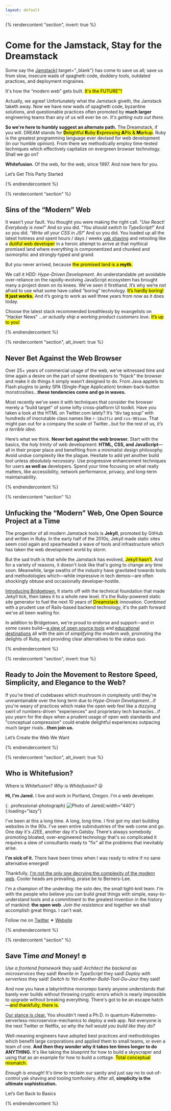 ```yaml
---
layout: default
---
```


{% rendercontent "section", invert: true %}

# Come for the Jamstack, Stay for the Dreamstack

Some say the [Jamstack](https://jamstack.org){:target="_blank"} has come to save us all; save us from slow, insecure wads of spaghetti code, doddery tools, outdated practices, and deployment migraines.

It's how the “modern web” gets built. <mark>It's the FUTURE™!</mark>

Actually, we agree! Unfortunately what the Jamstack giveth, the Jamstack taketh away. Now we have _new_ wads of spaghetti code, byzantine solutions, and questionable practices often promoted by **much larger** engineering teams than any of us will ever be on. _It's getting nuts out there._

**So we're here to humbly suggest an alternate path.** The Dreamstack, if you will. DREAM stands for <mark markdown="span">**D**elightful **R**uby **E**xpressing **A**PIs & **M**arkup</mark>. Ruby is the greatest programming language ever devised for web development (in our humble opinion). From there we methodically employ time-tested techniques which effectively capitalize on evergreen browser technology. Shall we go on?

**Whitefusion.** Of the web, for the web, since 1997. And now here for you.

<sl-button type="primary" size="large" pill onclick="document.querySelector('sl-dialog').show()">Let’s Get This Party Started</sl-button>

{% endrendercontent %}

{% rendercontent "section" %}

## Sins of the “Modern” Web

It wasn’t your fault. You thought you were making the right call. “_Use React! Everybody is now!_” And so you did. “_You should switch to TypeScript!_” And so you did. “_Write all your CSS in JS!_” And so you did. You loaded up all the latest hotness and spent hours / days / weeks [yak shaving](https://web.archive.org/web/20210111105147/https://americanexpress.io/yak-shaving/) and retooling like a <mark>dutiful web developer</mark> in a heroic attempt to arrive at that mythical promised land where everything is componentized and chunked and isomorphic and strongly-typed and grand.

But you never arrived, because <mark markdown="span">the promised land is a **myth**.</mark>

We call it HDD: _Hype-Driven Development_. An understandable yet avoidable over-reliance on the rapidly-evolving JavaScript ecosystem has brought many a project down on its knees. We’ve seen it firsthand. It’s why we’re not afraid to use what some have called “boring” technology. <mark markdown="span">It’s hardly boring! **It just works.**</mark> And it’s going to work as well three years from now as it does today.

Choose the latest stack recommended breathlessly by evangelists on "Hacker News" …_or actually ship a working product customers love_. <mark>It’s up to you!</mark>

{% endrendercontent %}

{% rendercontent "section", alt_invert: true %}

## Never Bet Against the Web Browser

Over 25+ years of commercial usage of the web, we’ve witnessed time and time again a desire on the part of some developers to “hijack” the browser and make it do things it simply wasn’t designed to do. From Java applets to Flash plugins to janky SPA (Single-Page Application) broken-back-button monstrosities…**these tendencies come and go in waves.**

Most recently we’ve seen it with techniques that consider the browser merely a “build target” of some lofty cross-platform UI toolkit. Have you taken a look at the HTML on Twitter.com lately? It’s “div tag soup” with hundreds of inscrutable class names like `r-18u37iz` and `css-901oao`. That might pan out for a company the scale of Twitter…but for the rest of us, _it’s a terrible idea_.

Here’s what we think. **Never bet against the web browser.** Start with the basics, the _holy trinity_ of web development: **HTML, CSS, and JavaScript**—all in their proper place and benefiting from a minimalist design philosophy. Avoid undue complexity like the plague. Hesitate to add yet another build tool unless _absolutely necessary_. Use progressive enhancement techniques for users **as well as** developers. Spend your time focusing on what really matters, like accessibility, network performance, privacy, and long-term maintainability.

{% endrendercontent %}

{% rendercontent "section" %}

## Unfucking the “Modern” Web, One Open Source Project at a Time

The progenitor of all modern Jamstack tools is **Jekyll**, promoted by GitHub and written in Ruby. In the early half of the 2010s, Jekyll made static sites seem cool again and spearheaded a wave of tools and infrastructure which has taken the web development world by storm.

But the sad truth is that while the Jamstack has evolved, <mark>Jekyll hasn't</mark>. And for a variety of reasons, it doesn't look like that's going to change any time soon. Meanwhile, large swaths of the industry have gravitated towards tools and methodologies which—while impressive in tech demos—are often shockingly obtuse and occasionally developer-hostile.

[Introducing Bridgetown.](/tech/) It starts off with the technical foundation that made Jekyll tick, then takes it to a whole new level. It's the Ruby-powered static site generator to fuel the next 10 years of <mark>Dreamstack</mark> innovation. Combined with a prudent use of Rails-based backend technology, it's the path forward we've all been waiting for.

In addition to Bridgetown, we're proud to endorse and support—and in some cases build—[a slew of open source tools](/tech/) and [educational destinations](/resources/) all with the aim of _simplifying the modern web_, promoting the delights of Ruby, and providing clear alternatives to the status quo.

{% endrendercontent %}

{% rendercontent "section", invert: true %}

## Ready to Join the Movement to Restore Speed, Simplicity, and Elegance to the Web?

If you're tired of codebases which mushroom in complexity until they're unmaintainable over the long term due to _Hype-Driven Development_…if you're weary of practices which make the open web feel like a dizzying swirl of numbers-driven "experiences" and proprietary tech barnacles…if you yearn for the days when a prudent usage of open web standards and "conceptual compression" could enable delightful experiences outpacing much larger rivals…**then join us.**

<sl-button type="primary" size="large" pill onclick="document.querySelector('sl-dialog').show()">Let’s Create the Web We Want</sl-button>

{% endrendercontent %}

{% rendercontent "section", alt_invert: true %}

## Who is Whitefusion?

Where is Whitefusion? _Why is Whitefusion?_ 😜

**Hi, I'm Jared.** I live and work in Portland, Oregon. I'm a web developer.

{: .professional-photograph}
![Photo of Jared](/images/jared-studio-professional.jpg){:width="440"}{:loading="lazy"}

I've been at this a long time. A long, long time. I first got my start building websites in the 90s. I've seen entire subindustries of the web come and go. One day it's J2EE, another day it's Gatsby. There's always somebody promoting bloated, over-engineered technology that's so complicated it requires a  slew of consultants ready to "fix" all the problems that inevitably arise.

**I'm sick of it.** There have been times when I was ready to retire if no sane alternative emerged!

Thankfully, [I'm not the only one decrying the complexity of the modern web](https://web.archive.org/web/20201216033103/https://macwright.com/2020/05/10/spa-fatigue.html). Cooler heads are prevailing, praise be to Berners-Lee.

I'm a champion of the underdog: the solo dev, the small tight-knit team. I'm with the people who believe you can build great things with simple, easy-to-understand tools and a commitment to the greatest invention in the history of mankind: **the open web**. _Join the resistance_ and together we shall accomplish great things. I can't wait.

Follow me on <a href="https://twitter.com/jaredcwhite" style="margin-right:var(--sl-spacing-xxx-small)"><sl-icon name="twitter"></sl-icon>Twitter</a> ✦ <a href="https://jaredwhite.com"><sl-icon name="globe"></sl-icon>Website</a>

{% endrendercontent %}

{% rendercontent "section" %}

## Save Time _and_ Money! <ui-label style="font-size:0.7em">😎</ui-label>

_Use a frontend framework_ they said! _Architect the backend as microservices_ they said! _Rewrite in TypeScript_ they said! _Deploy with serverless_ they said! _Switch to Yet-Another-Build-Tool-Du-Jour_ they said!

And now you have a labyrinthine monorepo barely anyone understands that barely ever builds without throwing cryptic errors which is nearly impossible to upgrade without breaking everything. There's got to be an escape hatch—<mark>and thankfully, there is.</mark>

[Our stance is clear.](/methodology/) You shouldn't need a Ph.D. in quantum-Kubernetes-serverless-microservice-mechanics to deploy a web app. Not everyone is the next Twitter or Netflix, <em>so why the hell would you build like they do?</em>

Well-meaning engineers have adopted best practices and methodologies which benefit large corporations and applied them to small teams, or even a team of one. **And then they wonder why it takes ten times longer to do ANYTHING.** It's like taking the blueprint for how to build a skyscraper and using that as an example for how to build a cottage. <mark>Total conceptual mismatch.</mark>

_Enough is enough!_ It's time to reclaim our sanity and just say no to out-of-control yak shaving and tooling tomfoolery. After all, **simplicity is the ultimate sophistication.**

<sl-button type="success" size="large" pill onclick="document.querySelector('sl-dialog').show()">Let’s Get Back to Basics</sl-button>

{% endrendercontent %}
